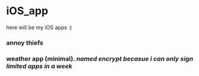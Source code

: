 # iOS_app
here will be my iOS apps :)


### annoy thiefs



### weather app (minimal). *named encrypt becasue i can only sign  limited apps in a week*
